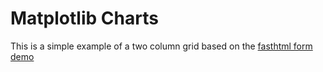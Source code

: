 # Matplotlib Charts

This is a simple example of a two column grid based on the [fasthtml form demo](https://github.com/AnswerDotAI/fasthtml-example/blob/main/htmx/formdemo.py)